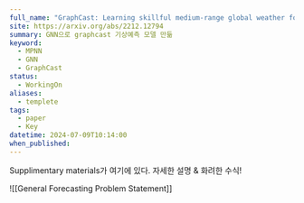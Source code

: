 ```yaml
---
full_name: "GraphCast: Learning skillful medium-range global weather forecasting"
site: https://arxiv.org/abs/2212.12794
summary: GNN으로 graphcast 기상예측 모델 만듦
keyword:
  - MPNN
  - GNN
  - GraphCast
status:
  - WorkingOn
aliases:
  - templete
tags:
  - paper
  - Key
datetime: 2024-07-09T10:14:00
when_published:
---
```


Supplimentary materials가 여기에 있다.
자세한 설명 & 화려한 수식!

![[General Forecasting Problem Statement]]

